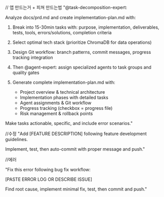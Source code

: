 // 앱 만드는거 + 피쳐 만드는법 
"@task-decomposition-expert: 

Analyze docs/prd.md and create implementation-plan.md with:

1. Break into 15-30min tasks with: purpose, implementation, deliverables, tests, tools, errors/solutions, completion criteria

2. Select optimal tech stack (prioritize ChromaDB for data operations)

3. Design Git workflow: branch patterns, commit messages, progress tracking integration

4. Then @agent-expert: assign specialized agents to task groups and quality gates

5. Generate complete implementation-plan.md with:
   - Project overview & technical architecture  
   - Implementation phases with detailed tasks
   - Agent assignments & Git workflow
   - Progress tracking (checkbox = progress file)
   - Risk management & rollback points

Make tasks actionable, specific, and include error scenarios."



//수정 
"Add [FEATURE DESCRIPTION] following feature development guidelines.

Implement, test, then auto-commit with proper message and push."

//에러 

"Fix this error following bug fix workflow:

[PASTE ERROR LOG OR DESCRIBE ISSUE]

Find root cause, implement minimal fix, test, then commit and push."
```